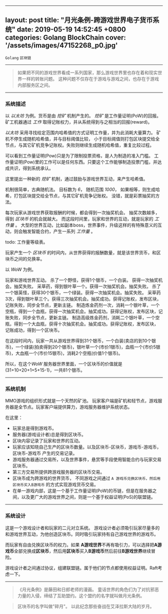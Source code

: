 
---
layout: post
title: "月光条例-跨游戏世界电子货币系统"
date:   2019-05-19 14:52:45 +0800
categories: Golang  BlockChain
cover: '/assets/images/47152268_p0.jpg'
---

`Golang`  `区块链`

---

> 如果把不同的游戏世界看成一系列国家，那么游戏世界里也存在着和现实世界一样的转账问题。 这种问题不仅存在于游戏与游戏之间，也存在于游戏内部服务区之间。

------------------

### 系统描述


以 *以太坊* 为例。货币是由 *挖矿* 机制产生的。
*挖矿* 是工作量证明(PoW)的回报。矿工机器通过 *工作* 取得记账权力，并从系统得到与之相当的回报(reward)。

 *以太坊* 采用寻找给定范围内哈希值的方式证明工作量，并为此消耗大量算力。 矿机不停生成随机哈希值，并与目标阈值比较， 小于目标阈值则打包区块提交给全节点，与其它矿机竞争记账权。失败则继续生成随机哈希值，重复比较过程。

可以看到工作量证明(Pow)只是为了限制投票资格，是人为制造的准入门槛。
工作量证明(Pow)里的工作可以是任何东西。只要这个工作能够制造投票门槛，并达成共识，得到系统承认。

这里提出一种新的 *挖矿* 机制，通过鼓励与游戏世界互动，来产生哈希值。

机制很简单，古典随机法。 目标数为 *6*， 随机范围 *1000*， 如果相等，则生成哈希，打包区块提交给全节点，与其它矿机竞争记账权。
没错，就是彩票抽奖的方法。

每次玩家从游戏世界获取报酬的时候，都会得到一次抽奖机会。 抽奖次数越多，得到 *区块币* 的机会就越大。 而这段时间里，玩家和世界的互动，就是玩家的 *工作量* 。
大型的世界互动，比如副本boss，世界事件，升级这样的有特殊意义的互动，则会触发智能合约，产生一系列 *工作量* 。

todo: 工作量等级表。

玩家产生一个 *区块币* 的时间内，从世界获得的报酬数量，就是该世界货币，和区块币之间的兑换率。

以 *WoW* 为例。

玩家和游戏世界互动。
杀了一个野怪，获得1个银币，一个白装。 获得一次抽奖机会。抽奖失败。
采草药，得到银叶草一个。获得一次抽奖机会。抽奖失败。
杀了一个银英怪，获得30个银币，一个绿装。获得一次抽奖机会。抽奖失败。
采草药3次，得到银叶草三个。获得三次抽奖机会。抽奖成功。获得记账权，发布区块，记账失败，同步全节点，更新主链。
制造炼金药剂一次，消耗一个银叶草，一个空瓶，得到一个血瓶，获得一次抽奖机会。抽奖成功。获得记账权，发布区块，记账失败，同步全节点，更新主链。
制造高级炼金药剂，消耗二个银叶草，一个空瓶，得到一个大血瓶，获得十次抽奖机会。抽奖成功。获得记账权，发布区块， 记账成功，得到一个区块币。

在这段时间内，玩家一共从游戏世界得到31个银币，一个白装(卖店的到10个银币)，一个绿装(拍卖得到20个银币)，银叶草一个(市价1银币)，血瓶一个(市价5银币)，大血瓶一个(市价15银币)，消耗2个空瓶(价值1个银币)。

所以，在这个*WoW* 服务器世界里面，一个区块币的价值就是(31+10+20+1+5+15-1)，一共81个银币。



-----------------------

### 系统机制

MMO游戏的组织形式就是一个天然的矿池。 玩家客户端是矿机和轻节点，游戏服务器是全节点。玩家客户端提供算力，游戏服务器维护系统状态。

在这里：

- 玩家总是得到游戏币。
- 服务器(游戏设计者)总是得到区块币。
- 区块内容记录了玩家和世界的互动。
- 玩家应该知晓自己生产的区块币数量。以及区块币-区块币，游戏币-游戏币，区块币-游戏币 产生的交易记录。
- 游戏服务器通过交易所，以及世界事件，悬赏等手段使用智能合约与玩家交易区块币。
- 第三方交易所提供跨游戏服务器的区块币交易。
- 区块币成为跨游戏的世界货币， 不同游戏之间通过 `A 游戏币兑换区块币，然后用区块币买入B游戏币` 的方式实现游戏货币交易。
- 在单一游戏内部，这是一个基于工作量证明(PoW)的币链，但是在服务器之间，以及更广大的游戏世界之间，则是一个基于权益证明(PoS)的联盟链。

-----------------

### 系统设计

这是一个游戏设计者和玩家的二元对立系统。
游戏设计者必须吸引玩家尽量多的和游戏世界互动，为他创造区块币。同时吸引玩家持有自己游戏世界的游戏币。

而玩家有自由兑换区块币的权力。如果 **A游戏世界**不再有吸引力，可以选择把**A游戏币**全部兑换成**区块币**，然后用**区块币**买入**B游戏币**然后前往**B游戏世界**继续冒险。

游戏设计者之间通过协议，组建联盟链。属于他们的节点都使用权益证明。Raft考虑一下。

--------------------


> 《月光条例》是藤田和日郎老师的漫画。 童话世界的角色们为了对抗邪恶力量的入侵，缔结了互助盟约。这个盟约的名字就叫做月光条例。

> 区块币的名字叫做"碎月"。
以此纪念那些奋战在艾泽拉斯大陆的岁月。

